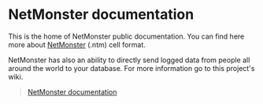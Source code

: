 # NetMonster documentation
This is the home of NetMonster public documentation. You can find here more about [NetMonster](https://play.google.com/store/apps/details?id=cz.mroczis.netmonster) (.ntm) cell format.

NetMonster has also an ability to directly send logged data from people all around the world to your database. For more information go to this project's wiki.

> [NetMonster documentation](https://github.com/mroczis/NetMonster-docs/wiki)
